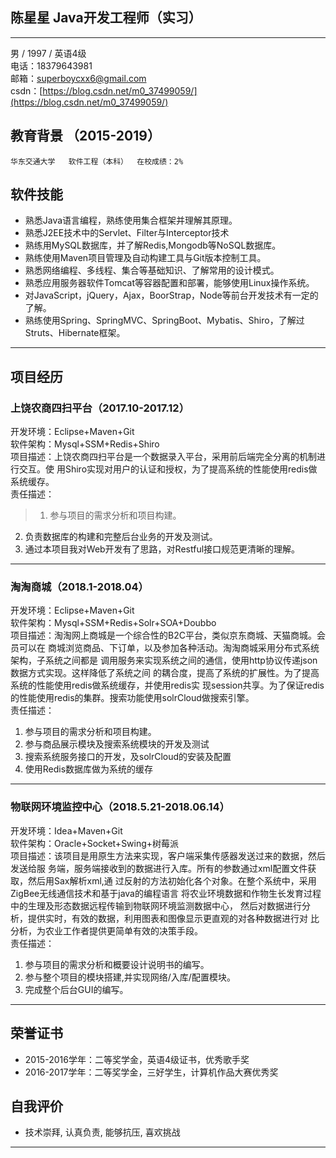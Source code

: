 ## 陈星星  Java开发工程师（实习）  
---
男 / 1997 / 英语4级                                                                   
电话：18379643981             
邮箱：superboycxx6@gmail.com  
csdn：[https://blog.csdn.net/m0_37499059/](https://blog.csdn.net/m0_37499059/)  

## 教育背景  （2015-2019）  
```
华东交通大学   软件工程（本科）  在校成绩：2%    
```

## 软件技能 
-  熟悉Java语言编程，熟练使用集合框架并理解其原理。
-  熟悉J2EE技术中的Servlet、Filter与Interceptor技术
-  熟练用MySQL数据库，并了解Redis,Mongodb等NoSQL数据库。
-  熟练使用Maven项目管理及自动构建工具与Git版本控制工具。
-  熟悉网络编程、多线程、集合等基础知识、了解常用的设计模式。
-  熟悉应用服务器软件Tomcat等容器配置和部署，能够使用Linux操作系统。
-  对JavaScript，jQuery，Ajax，BoorStrap，Node等前台开发技术有一定的了解。
-  熟练使用Spring、SpringMVC、SpringBoot、Mybatis、Shiro，了解过Struts、Hibernate框架。
******************************

## 项目经历

### 上饶农商四扫平台（2017.10-2017.12）
开发环境：Eclipse+Maven+Git      
软件架构：Mysql+SSM+Redis+Shiro    
项目描述：上饶农商四扫平台是一个数据录入平台，采用前后端完全分离的机制进行交互。使
用Shiro实现对用户的认证和授权，为了提高系统的性能使用redis做系统缓存。    
责任描述：  
> 1. 参与项目的需求分析和项目构建。  
  2. 负责数据库的构建和完整后台业务的开发及测试。  
  3. 通过本项目我对Web开发有了思路，对Restful接口规范更清晰的理解。

---

### 淘淘商城（2018.1-2018.04）
开发环境：Eclipse+Maven+Git  
软件架构：Mysql+SSM+Redis+Solr+SOA+Doubbo   
项目描述：淘淘网上商城是一个综合性的B2C平台，类似京东商城、天猫商城。会员可以在
商城浏览商品、下订单，以及参加各种活动。淘淘商城采用分布式系统架构，子系统之间都是
调用服务来实现系统之间的通信，使用http协议传递json数据方式实现。这样降低了系统之间
的耦合度，提高了系统的扩展性。为了提高系统的性能使用redis做系统缓存，并使用redis实
现session共享。为了保证redis的性能使用redis的集群。搜索功能使用solrCloud做搜索引擎。   
责任描述：  
  1. 参与项目的需求分析和项目构建。   
  2. 参与商品展示模块及搜索系统模块的开发及测试    
  3. 搜索系统服务接口的开发，及solrCloud的安装及配置  
  4. 使用Redis数据库做为系统的缓存  


---


### 物联网环境监控中心（2018.5.21-2018.06.14）
开发环境：Idea+Maven+Git  
软件架构：Oracle+Socket+Swing+树莓派   
项目描述：该项目是用原生方法来实现，客户端采集传感器发送过来的数据，然后发送给服
务端，服务端接收到的数据进行入库。所有的参数通过xml配置文件获取，然后用Sax解析xml,通
过反射的方法初始化各个对象。在整个系统中，采用ZigBee无线通信技术和基于java的编程语言
将农业环境数据和作物生长发育过程中的生理及形态数据远程传输到物联网环境监测数据中心，
然后对数据进行分析，提供实时，有效的数据，利用图表和图像显示更直观的对各种数据进行对
比分析，为农业工作者提供更简单有效的决策手段。   
责任描述：    
  1. 参与项目的需求分析和概要设计说明书的编写。  
  2. 参与整个项目的模块搭建,并实现网络/入库/配置模块。  
  3. 完成整个后台GUI的编写。  

---
## 荣誉证书
- 2015-2016学年：二等奖学金，英语4级证书，优秀歌手奖
- 2016-2017学年：二等奖学金，三好学生，计算机作品大赛优秀奖

## 自我评价
- 技术崇拜, 认真负责, 能够抗压, 喜欢挑战
**********************************
